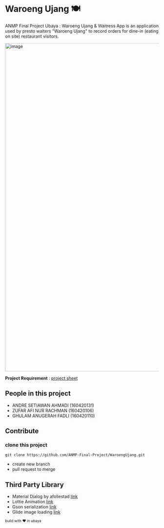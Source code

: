 # Waroeng Ujang 🍽
ANMP Final Project Ubaya : Waroeng Ujang & Waitress App is an application used by presto waiters
"Waroeng Ujang" to record orders for dine-in (eating on site) restaurant visitors.

<img width="1074" alt="image" src="https://github.com/anxdre/WaroengUjang/assets/32446250/13da71f7-b1be-4ecc-a030-571733a8d4c5">

**Project Requirement** : [project sheet](https://uls.ubaya.ac.id/pluginfile.php/186808/mod_resource/content/2/Project%20UTS%20ANMP%20-%20Gasal%2023-24.pdf)

## People in this project
- ANDRE SETIAWAN AHMADI (160420131)
- ZUFAR AFI NUR RACHMAN (160420106)
- GHULAM ANUGERAH FADLI (160420110)

## Contribute
### clone this project
``` git clone https://github.com/ANMP-Final-Project/WaroengUjang.git ```
- create new branch
- pull request to merge

## Third Party Library 
- Material Dialog by afollestad [link](https://github.com/afollestad/material-dialogs)
- Lottie Animation [link](https://github.com/airbnb/lottie-android)
- Gson serialization [link](https://github.com/google/gson)
- Glide image loading [link](https://bumptech.github.io/glide/)

<sub>build with ❤️ in ubaya<sub>
